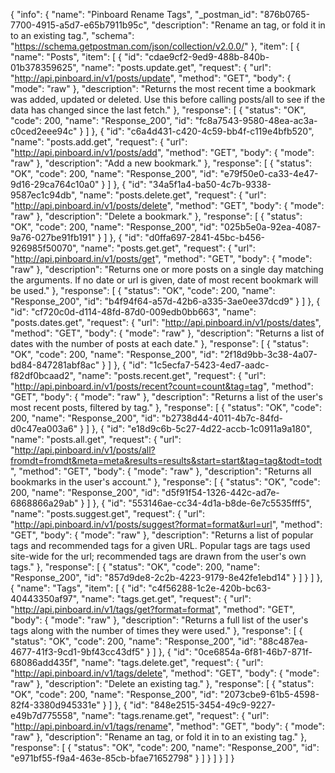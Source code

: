 {
  "info": {
    "name": "Pinboard Rename Tags",
    "_postman_id": "876b0765-7700-4915-a5d7-e65b7911b95c",
    "description": "Rename an tag, or fold it in to an existing tag.",
    "schema": "https://schema.getpostman.com/json/collection/v2.0.0/"
  },
  "item": [
    {
      "name": "Posts",
      "item": [
        {
          "id": "cdae9cf2-9ed9-488b-840b-01b378359625",
          "name": "posts.update.get",
          "request": {
            "url": "http://api.pinboard.in/v1/posts/update",
            "method": "GET",
            "body": {
              "mode": "raw"
            },
            "description": "Returns the most recent time a bookmark was added, updated or deleted. Use this before calling posts/all to see if the data has changed since the last fetch."
          },
          "response": [
            {
              "status": "OK",
              "code": 200,
              "name": "Response_200",
              "id": "fc8a7543-9580-48ea-ac3a-c0ced2eee94c"
            }
          ]
        },
        {
          "id": "c6a4d431-c420-4c59-bb4f-c119e4bfb520",
          "name": "posts.add.get",
          "request": {
            "url": "http://api.pinboard.in/v1/posts/add",
            "method": "GET",
            "body": {
              "mode": "raw"
            },
            "description": "Add a new bookmark."
          },
          "response": [
            {
              "status": "OK",
              "code": 200,
              "name": "Response_200",
              "id": "e79f50e0-ca33-4e47-9d16-29ca764c10a0"
            }
          ]
        },
        {
          "id": "34a5f1a4-ba50-4c7b-9338-9587ec1c94db",
          "name": "posts.delete.get",
          "request": {
            "url": "http://api.pinboard.in/v1/posts/delete",
            "method": "GET",
            "body": {
              "mode": "raw"
            },
            "description": "Delete a bookmark."
          },
          "response": [
            {
              "status": "OK",
              "code": 200,
              "name": "Response_200",
              "id": "025b5e0a-92ea-4087-9a76-027be91fb191"
            }
          ]
        },
        {
          "id": "d0ffa697-2841-45bc-b456-926985f50070",
          "name": "posts.get.get",
          "request": {
            "url": "http://api.pinboard.in/v1/posts/get",
            "method": "GET",
            "body": {
              "mode": "raw"
            },
            "description": "Returns one or more posts on a single day matching the arguments. If no date or url is given, date of most recent bookmark will be used."
          },
          "response": [
            {
              "status": "OK",
              "code": 200,
              "name": "Response_200",
              "id": "b4f94f64-a57d-42b6-a335-3ae0ee37dcd9"
            }
          ]
        },
        {
          "id": "cf720c0d-d114-48fd-87d0-009edb0bb663",
          "name": "posts.dates.get",
          "request": {
            "url": "http://api.pinboard.in/v1/posts/dates",
            "method": "GET",
            "body": {
              "mode": "raw"
            },
            "description": "Returns a list of dates with the number of posts at each date."
          },
          "response": [
            {
              "status": "OK",
              "code": 200,
              "name": "Response_200",
              "id": "2f18d9bb-3c38-4a07-bd84-847281abf8ac"
            }
          ]
        },
        {
          "id": "1c5ecfa7-5423-4ed7-aadc-f82df0bcaad2",
          "name": "posts.recent.get",
          "request": {
            "url": "http://api.pinboard.in/v1/posts/recent?count=count&tag=tag",
            "method": "GET",
            "body": {
              "mode": "raw"
            },
            "description": "Returns a list of the user's most recent posts, filtered by tag."
          },
          "response": [
            {
              "status": "OK",
              "code": 200,
              "name": "Response_200",
              "id": "b2738d44-4011-4b7c-84fd-d0c47ea003a6"
            }
          ]
        },
        {
          "id": "e18d9c6b-5c27-4d22-accb-1c0911a9a180",
          "name": "posts.all.get",
          "request": {
            "url": "http://api.pinboard.in/v1/posts/all?fromdt=fromdt&meta=meta&results=results&start=start&tag=tag&todt=todt",
            "method": "GET",
            "body": {
              "mode": "raw"
            },
            "description": "Returns all bookmarks in the user's account."
          },
          "response": [
            {
              "status": "OK",
              "code": 200,
              "name": "Response_200",
              "id": "d5f91f54-1326-442c-ad7e-6868866a29ab"
            }
          ]
        },
        {
          "id": "553146ae-cc34-4d1a-b8de-6e7c5535fff5",
          "name": "posts.suggest.get",
          "request": {
            "url": "http://api.pinboard.in/v1/posts/suggest?format=format&url=url",
            "method": "GET",
            "body": {
              "mode": "raw"
            },
            "description": "Returns a list of popular tags and recommended tags for a given URL. Popular tags are tags used site-wide for the url; recommended tags are drawn from the user's own tags."
          },
          "response": [
            {
              "status": "OK",
              "code": 200,
              "name": "Response_200",
              "id": "857d9de8-2c2b-4223-9179-8e42fe1ebd14"
            }
          ]
        }
      ]
    },
    {
      "name": "Tags",
      "item": [
        {
          "id": "c4f56288-1c2e-420b-bc63-40443350af97",
          "name": "tags.get.get",
          "request": {
            "url": "http://api.pinboard.in/v1/tags/get?format=format",
            "method": "GET",
            "body": {
              "mode": "raw"
            },
            "description": "Returns a full list of the user's tags along with the number of times they were used."
          },
          "response": [
            {
              "status": "OK",
              "code": 200,
              "name": "Response_200",
              "id": "88c487ea-4677-41f3-9cd1-9bf43cc43df5"
            }
          ]
        },
        {
          "id": "0ce6854a-6f81-46b7-871f-68086add435f",
          "name": "tags.delete.get",
          "request": {
            "url": "http://api.pinboard.in/v1/tags/delete",
            "method": "GET",
            "body": {
              "mode": "raw"
            },
            "description": "Delete an existing tag."
          },
          "response": [
            {
              "status": "OK",
              "code": 200,
              "name": "Response_200",
              "id": "2073cbe9-61b5-4598-82f4-3380d945331e"
            }
          ]
        },
        {
          "id": "848e2515-3454-49c9-9227-e49b7d775558",
          "name": "tags.rename.get",
          "request": {
            "url": "http://api.pinboard.in/v1/tags/rename",
            "method": "GET",
            "body": {
              "mode": "raw"
            },
            "description": "Rename an tag, or fold it in to an existing tag."
          },
          "response": [
            {
              "status": "OK",
              "code": 200,
              "name": "Response_200",
              "id": "e971bf55-f9a4-463e-85cb-bfae71652798"
            }
          ]
        }
      ]
    }
  ]
}